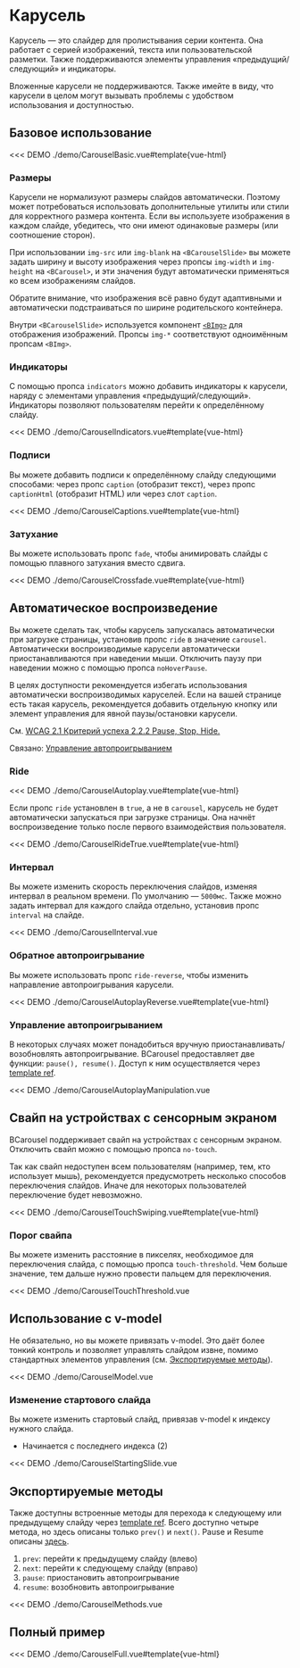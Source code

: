 # Карусель

<PageHeader>

Карусель — это слайдер для пролистывания серии контента. Она работает с серией изображений, текста или пользовательской разметки. Также поддерживаются элементы управления «предыдущий/следующий» и индикаторы.

Вложенные карусели не поддерживаются. Также имейте в виду, что карусели в целом могут вызывать проблемы с удобством использования и доступностью.

</PageHeader>

## Базовое использование

<<< DEMO ./demo/CarouselBasic.vue#template{vue-html}

### Размеры

Карусели не нормализуют размеры слайдов автоматически. Поэтому может потребоваться использовать дополнительные утилиты или стили для корректного размера контента. Если вы используете изображения в каждом слайде, убедитесь, что они имеют одинаковые размеры (или соотношение сторон).

При использовании `img-src` или `img-blank` на `<BCarouselSlide>` вы можете задать ширину и высоту изображения через пропсы `img-width` и `img-height` на `<BCarousel>`, и эти значения будут автоматически применяться ко всем изображениям слайдов.

Обратите внимание, что изображения всё равно будут адаптивными и автоматически подстраиваться по ширине родительского контейнера.

Внутри `<BCarouselSlide>` используется компонент [`<BImg>`](/docs/components/image) для отображения изображений. Пропсы `img-*` соответствуют одноимённым пропсам `<BImg>`.

### Индикаторы

С помощью пропса `indicators` можно добавить индикаторы к карусели, наряду с элементами управления «предыдущий/следующий». Индикаторы позволяют пользователям перейти к определённому слайду.

<<< DEMO ./demo/CarouselIndicators.vue#template{vue-html}

### Подписи

Вы можете добавить подписи к определённому слайду следующими способами: через пропс `caption` (отобразит текст), через пропс `captionHtml` (отобразит HTML) или через слот `caption`.

<<< DEMO ./demo/CarouselCaptions.vue#template{vue-html}

### Затухание

Вы можете использовать пропс `fade`, чтобы анимировать слайды с помощью плавного затухания вместо сдвига.

<<< DEMO ./demo/CarouselCrossfade.vue#template{vue-html}

## Автоматическое воспроизведение

Вы можете сделать так, чтобы карусель запускалась автоматически при загрузке страницы, установив пропс `ride` в значение `carousel`. Автоматически воспроизводимые карусели автоматически приостанавливаются при наведении мыши. Отключить паузу при наведении можно с помощью пропса `noHoverPause`.

<BAlert :model-value="true" variant="info">
В целях доступности рекомендуется избегать использования автоматически воспроизводимых каруселей. Если на вашей странице есть такая карусель, рекомендуется добавить отдельную кнопку или элемент управления для явной паузы/остановки карусели.

См. [WCAG 2.1 Критерий успеха 2.2.2 Pause, Stop, Hide.](https://www.w3.org/TR/WCAG21/#pause-stop-hide)

Связано: [Управление автопроигрыванием](#autoplay-manipulation)
</BAlert>

### Ride

<<< DEMO ./demo/CarouselAutoplay.vue#template{vue-html}

Если пропс `ride` установлен в `true`, а не в `carousel`, карусель не будет автоматически запускаться при загрузке страницы. Она начнёт воспроизведение только после первого взаимодействия пользователя.

<<< DEMO ./demo/CarouselRideTrue.vue#template{vue-html}

### Интервал

Вы можете изменить скорость переключения слайдов, изменяя интервал в реальном времени. По умолчанию — `5000мс`. Также можно задать интервал для каждого слайда отдельно, установив пропс `interval` на слайде.

<<< DEMO ./demo/CarouselInterval.vue

### Обратное автопроигрывание

Вы можете использовать пропс `ride-reverse`, чтобы изменить направление автопроигрывания карусели.

<<< DEMO ./demo/CarouselAutoplayReverse.vue#template{vue-html}

### Управление автопроигрыванием

В некоторых случаях может понадобиться вручную приостанавливать/возобновлять автопроигрывание. BCarousel предоставляет две функции: `pause(), resume()`. Доступ к ним осуществляется через [template ref](https://vuejs.org/guide/essentials/template-refs.html#template-refs).

<<< DEMO ./demo/CarouselAutoplayManipulation.vue

## Свайп на устройствах с сенсорным экраном

BCarousel поддерживает свайп на устройствах с сенсорным экраном. Отключить свайп можно с помощью пропса `no-touch`.

<BAlert :model-value="true" variant="info">
  Так как свайп недоступен всем пользователям (например, тем, кто использует мышь), рекомендуется предусмотреть несколько способов переключения слайдов. Иначе для некоторых пользователей переключение будет невозможно.
</BAlert>

<<< DEMO ./demo/CarouselTouchSwiping.vue#template{vue-html}

### Порог свайпа

Вы можете изменить расстояние в пикселях, необходимое для переключения слайда, с помощью пропса `touch-threshold`. Чем больше значение, тем дальше нужно провести пальцем для переключения.

<<< DEMO ./demo/CarouselTouchThreshold.vue

## Использование с v-model

Не обязательно, но вы можете привязать v-model. Это даёт более тонкий контроль и позволяет управлять слайдом извне, помимо стандартных элементов управления (см. [Экспортируемые методы](#exposed-methods)).

<<< DEMO ./demo/CarouselModel.vue

### Изменение стартового слайда

Вы можете изменить стартовый слайд, привязав v-model к индексу нужного слайда.

- Начинается с последнего индекса (2)

<<< DEMO ./demo/CarouselStartingSlide.vue

## Экспортируемые методы

Также доступны встроенные методы для перехода к следующему или предыдущему слайду через [template ref](https://vuejs.org/guide/essentials/template-refs.html#template-refs). Всего доступно четыре метода, но здесь описаны только `prev()` и `next()`. Pause и Resume описаны [здесь](#autoplay-manipulation).

1. `prev`: перейти к предыдущему слайду (влево)
2. `next`: перейти к следующему слайду (вправо)
3. `pause`: приостановить автопроигрывание
4. `resume`: возобновить автопроигрывание

<<< DEMO ./demo/CarouselMethods.vue

## Полный пример

<<< DEMO ./demo/CarouselFull.vue#template{vue-html}

<ComponentReference :data="data" />

<script setup lang="ts">
import {data} from '../../data/components/carousel.data'
</script>
